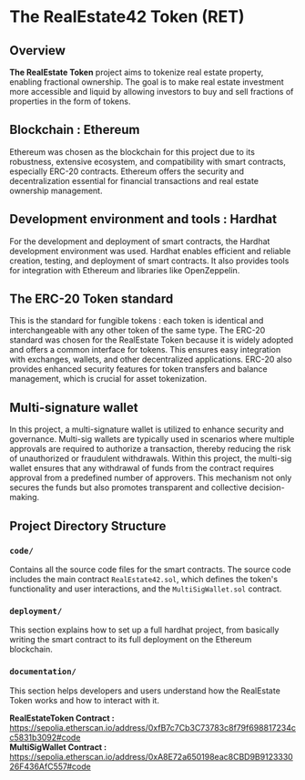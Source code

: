 # The RealEstate42 Token (RET)

## Overview
**The RealEstate Token** project aims to tokenize real estate property, enabling fractional ownership. The goal is to make real estate investment more accessible and liquid by allowing investors to buy and sell fractions of properties in the form of tokens. 

## Blockchain : Ethereum
Ethereum was chosen as the blockchain for this project due to its robustness, extensive ecosystem, and compatibility with smart contracts, especially ERC-20 contracts. Ethereum offers the security and decentralization essential for financial transactions and real estate ownership management.

## Development environment and tools : Hardhat
For the development and deployment of smart contracts, the Hardhat development environment was used. Hardhat enables efficient and reliable creation, testing, and deployment of smart contracts. It also provides tools for integration with Ethereum and libraries like OpenZeppelin.

## The ERC-20 Token standard
This is the standard for fungible tokens : each token is identical and interchangeable with any other token of the same type. The ERC-20 standard was chosen for the RealEstate Token because it is widely adopted and offers a common interface for tokens. This ensures easy integration with exchanges, wallets, and other decentralized applications. ERC-20 also provides enhanced security features for token transfers and balance management, which is crucial for asset tokenization.

## Multi-signature wallet
In this project, a multi-signature wallet is utilized to enhance security and governance. Multi-sig wallets are typically used in scenarios where multiple approvals are required to authorize a transaction, thereby reducing the risk of unauthorized or fraudulent withdrawals. Within this project, the multi-sig wallet ensures that any withdrawal of funds from the contract requires approval from a predefined number of approvers. This mechanism not only secures the funds but also promotes transparent and collective decision-making.

## Project Directory Structure

### `code/`
Contains all the source code files for the smart contracts. The source code includes the main contract `RealEstate42.sol`, which defines the token's functionality and user interactions, and the `MultiSigWallet.sol` contract.

### `deployment/`
This section explains how to set up a full hardhat project, from basically writing the smart contract to its full deployment on the Ethereum blockchain.

### `documentation/`
This section helps developers and users understand how the RealEstate Token works and how to interact with it.

**RealEstateToken Contract :** https://sepolia.etherscan.io/address/0xfB7c7Cb3C73783c8f79f698817234cc5831b3092#code   
**MultiSigWallet Contract :** https://sepolia.etherscan.io/address/0xA8E72a650198eac8CBD9B912333026F436AfC557#code
